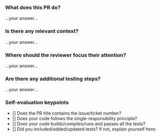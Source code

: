 
### What does this PR do?
...your answer...

### Is there any relevant context? 
...your answer...

### Where should the reviewer focus their attention? 
...your answer...

### Are there any additional testing steps?
...your answer...

### Self-evaluation keypoints
- [] Does the PR title contains the issue/ticket number?
- [] Does your code follows the single-responsibility principle?
- [] Does your code builds/compiles/runs and passes all the tests?
- [] Did you included/added/updated tests? If not, explain yourself here: 



